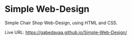 # Simple Web-Design

Simple Chair Shop Web-Design, using HTML and CSS.

Live URL: https://gabedavaa.github.io/Simple-Web-Design/
